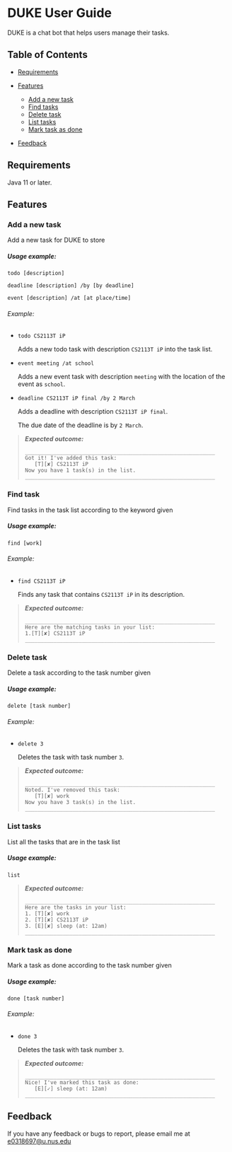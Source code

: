 # DUKE User Guide
DUKE is a chat bot that helps users manage their tasks.

## Table of Contents
- [Requirements](https://github.com/sitinadiah25/duke/tree/master/docs#requirements)
- [Features](https://github.com/sitinadiah25/duke/tree/master/docs#features)
    
    - [Add a new task](https://github.com/sitinadiah25/duke/tree/master/docs#add-a-new-task)
    - [Find tasks](https://github.com/sitinadiah25/duke/tree/master/docs#find-task)
    - [Delete task](https://github.com/sitinadiah25/duke/tree/master/docs#delete-task)
    - [List tasks](https://github.com/sitinadiah25/duke/tree/master/docs#list-tasks)
    - [Mark task as done](https://github.com/sitinadiah25/duke/tree/master/docs#mark-task-as-done)
- [Feedback](https://github.com/sitinadiah25/duke/tree/master/docs#feedback) 
## Requirements 
Java 11 or later.

## Features 
### Add a new task
Add a new task for DUKE to store 
##### Usage example:

`todo [description]`

`deadline [description] /by [by deadline]`

`event [description] /at [at place/time]`

###### Example: 
 
 - `todo CS2113T iP`
   
   Adds a new todo task with description `CS2113T iP` into the task list. 
  
 - `event meeting /at school`
 
   Adds a new event task with description `meeting` with the location of the event as `school`.
   
  - `deadline CS2113T iP final /by 2 March`
   
     Adds a deadline with description `CS2113T iP final`. 
     
     The due date of the deadline is by `2 March`.

> ***Expected outcome:***
>
>     ____________________________________________________________
>     Got it! I've added this task:
>        [T][✘] CS2113T iP
>     Now you have 1 task(s) in the list.
>     ____________________________________________________________

### Find task
Find tasks in the task list according to the keyword given
##### Usage example:

`find [work]`

###### Example: 
 
 - `find CS2113T iP`
   
   Finds any task that contains `CS2113T iP` in its description. 
  
     
> ***Expected outcome:***
>
>     ____________________________________________________________
>     Here are the matching tasks in your list: 
>     1.[T][✘] CS2113T iP
>     ____________________________________________________________

### Delete task
Delete a task according to the task number given
##### Usage example:

`delete [task number]`

###### Example: 
 
 - `delete 3`
   
   Deletes the task with task number `3`. 
  
     
> ***Expected outcome:***
>
>     ____________________________________________________________
>     Noted. I've removed this task:  
>        [T][✘] work
>     Now you have 3 task(s) in the list.
>     ____________________________________________________________

### List tasks
List all the tasks that are in the task list 
##### Usage example:

`list`
  
> ***Expected outcome:***
>
>     ____________________________________________________________
>     Here are the tasks in your list:  
>     1. [T][✘] work
>     2. [T][✘] CS2113T iP
>     3. [E][✘] sleep (at: 12am)
>     ____________________________________________________________

### Mark task as done
Mark a task as done according to the task number given
##### Usage example:

`done [task number]`

###### Example: 
 
 - `done 3`
   
   Deletes the task with task number `3`. 
  
     
> ***Expected outcome:***
>
>     ____________________________________________________________
>     Nice! I've marked this task as done: 
>        [E][✓] sleep (at: 12am)
>     ____________________________________________________________

## Feedback

If you have any feedback or bugs to report, please email me at e0318697@u.nus.edu


